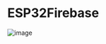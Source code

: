 # ESP32Firebase

![image](https://github.com/RafaelBrandaoBastos/ESP32Firebase/assets/72472711/190c45c5-c1f7-4ee9-9f66-40ba8c3dc9c4)

